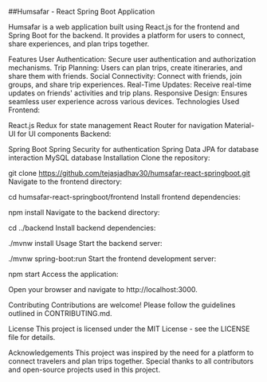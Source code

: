 

##Humsafar - React Spring Boot Application

Humsafar is a web application built using React.js for the frontend and Spring Boot for the backend. It provides a platform for users to connect, share experiences, and plan trips together.

Features
User Authentication: Secure user authentication and authorization mechanisms.
Trip Planning: Users can plan trips, create itineraries, and share them with friends.
Social Connectivity: Connect with friends, join groups, and share trip experiences.
Real-Time Updates: Receive real-time updates on friends' activities and trip plans.
Responsive Design: Ensures seamless user experience across various devices.
Technologies Used
Frontend:

React.js
Redux for state management
React Router for navigation
Material-UI for UI components
Backend:

Spring Boot
Spring Security for authentication
Spring Data JPA for database interaction
MySQL database
Installation
Clone the repository:

git clone https://github.com/tejasjadhav30/humsafar-react-springboot.git
Navigate to the frontend directory:


cd humsafar-react-springboot/frontend
Install frontend dependencies:


npm install
Navigate to the backend directory:


cd ../backend
Install backend dependencies:


./mvnw install
Usage
Start the backend server:

./mvnw spring-boot:run
Start the frontend development server:


npm start
Access the application:

Open your browser and navigate to http://localhost:3000.

Contributing
Contributions are welcome! Please follow the guidelines outlined in CONTRIBUTING.md.

License
This project is licensed under the MIT License - see the LICENSE file for details.

Acknowledgements
This project was inspired by the need for a platform to connect travelers and plan trips together.
Special thanks to all contributors and open-source projects used in this project.
